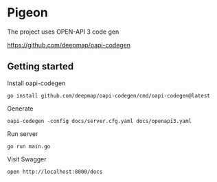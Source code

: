 # Pigeon

The project uses OPEN-API 3 code gen 

https://github.com/deepmap/oapi-codegen

## Getting started

Install oapi-codegen
```shell
go install github.com/deepmap/oapi-codegen/cmd/oapi-codegen@latest
```

Generate
```shell
oapi-codegen -config docs/server.cfg.yaml docs/openapi3.yaml
```

Run server
```shell
go run main.go
```

Visit Swagger
```shell
open http://localhost:8000/docs
```
